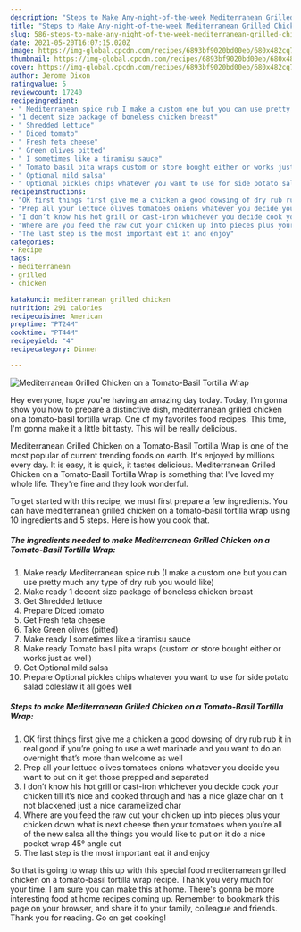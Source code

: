 ```yaml
---
description: "Steps to Make Any-night-of-the-week Mediterranean Grilled Chicken on a Tomato-Basil Tortilla Wrap"
title: "Steps to Make Any-night-of-the-week Mediterranean Grilled Chicken on a Tomato-Basil Tortilla Wrap"
slug: 586-steps-to-make-any-night-of-the-week-mediterranean-grilled-chicken-on-a-tomato-basil-tortilla-wrap
date: 2021-05-20T16:07:15.020Z
image: https://img-global.cpcdn.com/recipes/6893bf9020bd00eb/680x482cq70/mediterranean-grilled-chicken-on-a-tomato-basil-tortilla-wrap-recipe-main-photo.jpg
thumbnail: https://img-global.cpcdn.com/recipes/6893bf9020bd00eb/680x482cq70/mediterranean-grilled-chicken-on-a-tomato-basil-tortilla-wrap-recipe-main-photo.jpg
cover: https://img-global.cpcdn.com/recipes/6893bf9020bd00eb/680x482cq70/mediterranean-grilled-chicken-on-a-tomato-basil-tortilla-wrap-recipe-main-photo.jpg
author: Jerome Dixon
ratingvalue: 5
reviewcount: 17240
recipeingredient:
- " Mediterranean spice rub I make a custom one but you can use pretty much any type of dry rub you would like"
- "1 decent size package of boneless chicken breast"
- " Shredded lettuce"
- " Diced tomato"
- " Fresh feta cheese"
- " Green olives pitted"
- " I sometimes like a tiramisu sauce"
- " Tomato basil pita wraps custom or store bought either or works just as well"
- " Optional mild salsa"
- " Optional pickles chips whatever you want to use for side potato salad coleslaw it all goes well"
recipeinstructions:
- "OK first things first give me a chicken a good dowsing of dry rub rub it in real good if you’re going to use a wet marinade and you want to do an overnight that’s more than welcome as well"
- "Prep all your lettuce olives tomatoes onions whatever you decide you want to put on it get those prepped and separated"
- "I don’t know his hot grill or cast-iron whichever you decide cook your chicken till it’s nice and cooked through and has a nice glaze char on it not blackened just a nice caramelized char"
- "Where are you feed the raw cut your chicken up into pieces plus your chicken down what is next cheese then your tomatoes when you’re all of the new salsa all the things you would like to put on it do a nice pocket wrap 45° angle cut"
- "The last step is the most important eat it and enjoy"
categories:
- Recipe
tags:
- mediterranean
- grilled
- chicken

katakunci: mediterranean grilled chicken 
nutrition: 291 calories
recipecuisine: American
preptime: "PT24M"
cooktime: "PT44M"
recipeyield: "4"
recipecategory: Dinner

---
```



![Mediterranean Grilled Chicken on a Tomato-Basil Tortilla Wrap](https://img-global.cpcdn.com/recipes/6893bf9020bd00eb/680x482cq70/mediterranean-grilled-chicken-on-a-tomato-basil-tortilla-wrap-recipe-main-photo.jpg)

Hey everyone, hope you're having an amazing day today. Today, I'm gonna show you how to prepare a distinctive dish, mediterranean grilled chicken on a tomato-basil tortilla wrap. One of my favorites food recipes. This time, I'm gonna make it a little bit tasty. This will be really delicious.



Mediterranean Grilled Chicken on a Tomato-Basil Tortilla Wrap is one of the most popular of current trending foods on earth. It's enjoyed by millions every day. It is easy, it is quick, it tastes delicious. Mediterranean Grilled Chicken on a Tomato-Basil Tortilla Wrap is something that I've loved my whole life. They're fine and they look wonderful.


To get started with this recipe, we must first prepare a few ingredients. You can have mediterranean grilled chicken on a tomato-basil tortilla wrap using 10 ingredients and 5 steps. Here is how you cook that.

<!--inarticleads1-->

##### The ingredients needed to make Mediterranean Grilled Chicken on a Tomato-Basil Tortilla Wrap:

1. Make ready  Mediterranean spice rub (I make a custom one but you can use pretty much any type of dry rub you would like)
1. Make ready 1 decent size package of boneless chicken breast
1. Get  Shredded lettuce
1. Prepare  Diced tomato
1. Get  Fresh feta cheese
1. Take  Green olives (pitted)
1. Make ready  I sometimes like a tiramisu sauce
1. Make ready  Tomato basil pita wraps (custom or store bought either or works just as well)
1. Get  Optional mild salsa
1. Prepare  Optional pickles chips whatever you want to use for side potato salad coleslaw it all goes well




<!--inarticleads2-->

##### Steps to make Mediterranean Grilled Chicken on a Tomato-Basil Tortilla Wrap:

1. OK first things first give me a chicken a good dowsing of dry rub rub it in real good if you’re going to use a wet marinade and you want to do an overnight that’s more than welcome as well
1. Prep all your lettuce olives tomatoes onions whatever you decide you want to put on it get those prepped and separated
1. I don’t know his hot grill or cast-iron whichever you decide cook your chicken till it’s nice and cooked through and has a nice glaze char on it not blackened just a nice caramelized char
1. Where are you feed the raw cut your chicken up into pieces plus your chicken down what is next cheese then your tomatoes when you’re all of the new salsa all the things you would like to put on it do a nice pocket wrap 45° angle cut
1. The last step is the most important eat it and enjoy




So that is going to wrap this up with this special food mediterranean grilled chicken on a tomato-basil tortilla wrap recipe. Thank you very much for your time. I am sure you can make this at home. There's gonna be more interesting food at home recipes coming up. Remember to bookmark this page on your browser, and share it to your family, colleague and friends. Thank you for reading. Go on get cooking!
